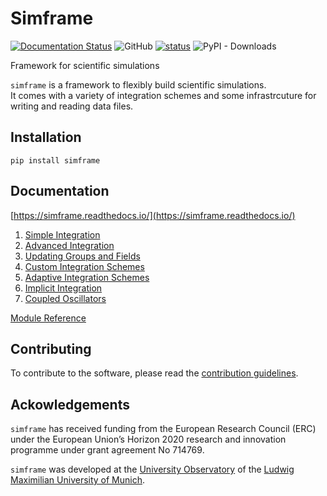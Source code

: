 # Simframe

[![Documentation Status](https://readthedocs.org/projects/simframe/badge/?version=latest)](https://simframe.readthedocs.io/en/latest/?badge=latest) 
![GitHub](https://img.shields.io/github/license/stammler/simframe) 
[![status](https://joss.theoj.org/papers/0ef61e034c57445e846b2ec383c920a6/status.svg)](https://joss.theoj.org/papers/0ef61e034c57445e846b2ec383c920a6) 
![PyPI - Downloads](https://img.shields.io/pypi/dm/simframe?label=PyPI%20downloads)

Framework for scientific simulations

`simframe` is a framework to flexibly build scientific simulations.  
It comes with a variety of integration schemes and some infrastrcuture for writing and reading data files.

## Installation

`pip install simframe`

## Documentation

[https://simframe.readthedocs.io/](https://simframe.readthedocs.io/)

1. [Simple Integration](https://simframe.readthedocs.io/en/latest/1_simple_integration.html)
2. [Advanced Integration](https://simframe.readthedocs.io/en/latest/2_advanced_integration.html)
3. [Updating Groups and Fields](https://simframe.readthedocs.io/en/latest/3_updating.html)
4. [Custom Integration Schemes](https://simframe.readthedocs.io/en/latest/4_custom_schemes.html)
5. [Adaptive Integration Schemes](https://simframe.readthedocs.io/en/latest/5_adaptive_schemes.html)
6. [Implicit Integration](https://simframe.readthedocs.io/en/latest/6_implicit_integration.html)
7. [Coupled Oscillators](https://simframe.readthedocs.io/en/latest/7_coupled_oscillators.html)

[Module Reference](https://simframe.readthedocs.io/en/latest/api.html)

## Contributing

To contribute to the software, please read the [contribution guidelines](https://github.com/stammler/simframe/blob/master/.github/CONTRIBUTING.md).

## Ackowledgements

`simframe` has received funding from the European Research Council (ERC) under the European Union’s Horizon 2020 research and innovation programme under grant agreement No 714769.

`simframe` was developed at the [University Observatory](https://www.usm.uni-muenchen.de/index_en.php) of the [Ludwig Maximilian University of Munich](https://www.en.uni-muenchen.de/index.html).
